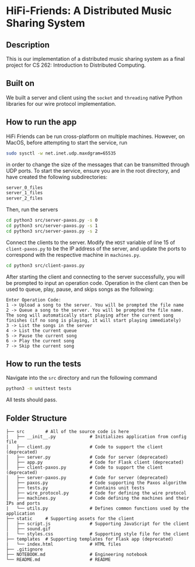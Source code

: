 # HiFi-Friends: A Distributed Music Sharing System

## Description

This is our implementation of a distributed music sharing system as a final project for
CS 262: Introduction to Distributed Computing.

## Built on

We built a server and client using the `socket` and `threading` native Python libraries for our wire protocol implementation. 

## How to run the app

HiFi Friends can be run cross-platform on multiple machines. However, on MacOS, before attempting to start the service, run

```bash
sudo sysctl -w net.inet.udp.maxdgram=65535
``` 

in order to change the size of the messages that can be transmitted through UDP ports. To start the service, ensure you are in the root directory, and have created the following subdirectories:

```bash
server_0_files
server_1_files
server_2_files
```

Then, run the servers

```bash
cd python3 src/server-paxos.py -s 0 
cd python3 src/server-paxos.py -s 1
cd python3 src/server-paxos.py -s 2 
```

Connect the clients to the server. Modify the `HOST` variable of line 15 of `client-paxos.py` to be the IP address of the server, and update the ports to correspond with the respective machine in `machines.py`.

```bash
cd python3 src/client-paxos.py
```

After starting the client and connecting to the server successfully, you will be prompted to input an operation code. Operation in the client can then be used to queue, play, pause, and skips songs as the following:

```
Enter Operation Code:
1 -> Upload a song to the server. You will be prompted the file name
2 -> Queue a song to the server. You will be prompted the file name. The song will automatically start playing after the current song finishes (if no song is playing, it will start playing immediately)
3 -> List the songs in the server
4 -> List the current queue
5 -> Pause the current song
6 -> Play the current song
7 -> Skip the current song
```


## How to run the tests

Navigate into the `src` directory and run the following command

```bash
python3 -m unittest tests
```

All tests should pass.

## Folder Structure
```
├── src        # All of the source code is here
|   ├── __init__.py	            # Initializes application from config file
│   ├── client.py               # Code to support the client (deprecated)
│   ├── server.py               # Code for server (deprecated)
│   ├── app.py                  # Code for Flask client (deprecated)
│   ├── client-paxos.py         # Code to support the client (deprecated)
│   ├── server-paxos.py         # Code for server (deprecated)
│   ├── paxos.py                # Code supporting the Paxos algorithm
│   ├── tests.py                # Contains unit tests
│   ├── wire_protocol.py        # Code for defining the wire protocol
│   ├── machines.py             # Code defining the machines and their IPs and ports
|   └── utils.py                # Defines common functions used by the application
├── static     # Supporting assets for the client
│   ├── script.js               # Supporting JavaScript for the client
│   ├── sound.gif               
|   └── styles.css              # Supporting style file for the client
├── templates  # Supporting templates for Flask app (deprecated)
|   └── index.html              # HTML files
├── .gitignore	
├── NOTEBOOK.md                 # Engineering notebook	
└── README.md                   # README
``` 

